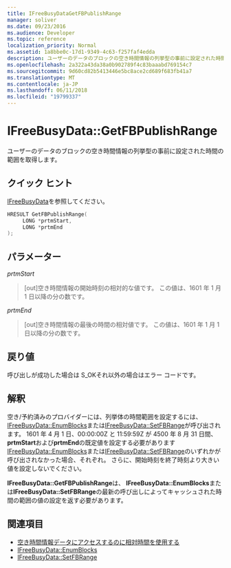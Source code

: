 ```yaml
---
title: IFreeBusyDataGetFBPublishRange
manager: soliver
ms.date: 09/23/2016
ms.audience: Developer
ms.topic: reference
localization_priority: Normal
ms.assetid: 1a8bbe0c-17d1-9349-4c63-f257faf4edda
description: ユーザーのデータのブロックの空き時間情報の列挙型の事前に設定された時間の範囲を取得します。
ms.openlocfilehash: 2a322a43da38a0b902789f4c83baaabd769154c7
ms.sourcegitcommit: 9d60cd82b5413446e5bc8ace2cd689f683fb41a7
ms.translationtype: MT
ms.contentlocale: ja-JP
ms.lasthandoff: 06/11/2018
ms.locfileid: "19799337"
---
```

# <a name="ifreebusydatagetfbpublishrange"></a>IFreeBusyData::GetFBPublishRange

ユーザーのデータのブロックの空き時間情報の列挙型の事前に設定された時間の範囲を取得します。
  
## <a name="quick-info"></a>クイック ヒント

[IFreeBusyData](ifreebusydata.md)を参照してください。
  
```cpp
HRESULT GetFBPublishRange( 
     LONG *prtmStart,  
     LONG *prtmEnd 
);

```

## <a name="parameters"></a>パラメーター

_prtmStart_
  
> [out]空き時間情報の開始時刻の相対的な値です。 この値は、1601 年 1 月 1 日以降の分の数です。
    
_prtmEnd_
  
> [out]空き時間情報の最後の時間の相対値です。 この値は、1601 年 1 月 1 日以降の分の数です。
    
## <a name="return-values"></a>戻り値

呼び出しが成功した場合は S_OKそれ以外の場合はエラー コードです。
  
## <a name="remarks"></a>解釈

空き/予約済みのプロバイダーには、列挙体の時間範囲を設定するには、 [IFreeBusyData::EnumBlocks](ifreebusydata-enumblocks.md)または[IFreeBusyData::SetFBRange](ifreebusydata-setfbrange.md)が呼び出されます。 1601 年 4 月 1 日、00:00:00Z と 11:59:59Z が 4500 年 8 月 31 日間、 **prtmStart**および**prtmEnd**の既定値を設定する必要があります[IFreeBusyData::EnumBlocks](ifreebusydata-enumblocks.md)または[IFreeBusyData::SetFBRange](ifreebusydata-setfbrange.md)のいずれかが呼び出されなかった場合、それぞれ。 さらに、開始時刻を終了時刻より大きい値を設定しないでください。 
  
**IFreeBusyData::GetFBPublishRange**は、 **IFreeBusyData::EnumBlocks**または**IFreeBusyData::SetFBRange**の最新の呼び出しによってキャッシュされた時間の範囲の値の設定を返す必要があります。 
  
## <a name="see-also"></a>関連項目

- [空き時間情報データにアクセスするのに相対時間を使用する](how-to-use-relative-time-to-access-free-busy-data.md)
- [IFreeBusyData::EnumBlocks](ifreebusydata-enumblocks.md)
- [IFreeBusyData::SetFBRange](ifreebusydata-setfbrange.md)

